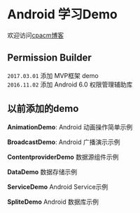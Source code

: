 ﻿﻿Android 学习Demo
====================================
欢迎访问[cpacm博客](http://www.cpacm.net)

## Permission Builder
`2017.03.01` 添加 MVP框架 demo  
`2016.11.02` 添加 Android 6.0 权限管理辅助库

## 以前添加的demo
**AnimationDemo**: Android 动画操作简单示例

**BroadcastDemo**: Android 广播演示示例

**ContentproviderDemo** 数据源组件示例

**DataDemo** 数据存储示例

**ServiceDemo** Android Service示例

**SpliteDemo** Android 数据库示例


